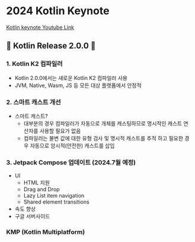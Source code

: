 # 2024 Kotlin Keynote
[Kotlin keynote Youtube Link](https://www.youtube.com/watch?v=Ar73Axsz2YA)

## 🎉 Kotlin Release 2.0.0 👏
### 1. Kotlin K2 컴파일러
* Kotlin 2.0.0에서는 새로운 Kotlin K2 컴파일러 사용
* JVM, Native, Wasm, JS 등 모든 대상 플랫폼에서 안정적

### 2. 스마트 캐스트 개선
* 스마트 캐스트?
  * 대부분의 경우 컴파일러가 자동으로 개체를 캐스팅하므로 명시적인 캐스트 연산자를 사용할 필요가 없음
  * 컴파일러는 불변 값에 대한 유형 검사 및 명시적 캐스트를 추적 하고 필요한 경우 자동으로 암시적(안전한) 캐스트를 삽입
  
### 3. Jetpack Compose 업데이트 (2024.7월 예정)
* UI
  * HTML 지원
  * Drag and Drop
  * Lazy List item navigation
  * Shared element transitions
* 속도 향상 
* 구글 서버사이드

### KMP (Kotlin Multiplatform)

